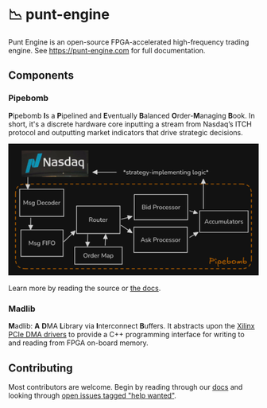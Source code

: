 # 📉 punt-engine

Punt Engine is an open-source FPGA-accelerated high-frequency trading engine. See https://punt-engine.com for full documentation.

## Components

### Pipebomb
**P**ipebomb **I**s a **P**ipelined and **E**ventually **B**alanced **O**rder-**M**anaging **B**ook.
In short, it's a discrete hardware core inputting a stream from Nasdaq’s ITCH protocol and outputting market indicators that drive strategic decisions.

![order book design](https://github.com/raquentin/punt-engine/blob/main/docs/content/images/pipelined-ob.png?raw=true)

Learn more by reading the source or [the docs](https://punt-engine.com/notes/the-architecture-of-a-pipelined-order-book).

### Madlib
**M**adlib: **A** **D**MA **L**ibrary via **I**nterconnect **B**uffers. It abstracts upon the [Xilinx PCIe DMA drivers](https://github.com/Xilinx/dma_ip_drivers) to provide a C++ programming interface for writing to and reading from FPGA on-board memory. 

## Contributing

Most contributors are welcome. Begin by reading through our [docs](https://punt-engine.com) and looking through [open issues tagged "help wanted"](https://github.com/raquentin/punt-engine/issues?q=is%3Aissue+is%3Aopen+label%3A%22help+wanted%22).
